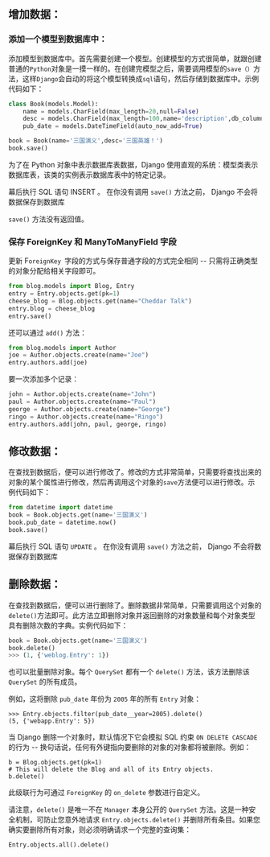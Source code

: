 ## 增加数据：

### 添加一个模型到数据库中：

添加模型到数据库中。首先需要创建一个模型。创建模型的方式很简单，就跟创建普通的`Python`对象是一摸一样的。在创建完模型之后，需要调用模型的`save（）`方法，这样`Django`会自动的将这个模型转换成`sql`语句，然后存储到数据库中。示例代码如下：

```python
class Book(models.Model):
    name = models.CharField(max_length=20,null=False)
    desc = models.CharField(max_length=100,name='description',db_column="description1")
    pub_date = models.DateTimeField(auto_now_add=True)

book = Book(name='三国演义',desc='三国英雄！')
book.save()
```

为了在 Python 对象中表示数据库表数据，Django 使用直观的系统：模型类表示数据库表，该类的实例表示数据库表中的特定记录。

幕后执行 SQL 语句 INSERT 。 在你没有调用 `save()` 方法之前， Django 不会将数据保存到数据库

`save()` 方法没有返回值。

### 保存 ForeignKey 和 ManyToManyField 字段

更新 F`oreignKey `字段的方式与保存普通字段的方式完全相同 -- 只需将正确类型的对象分配给相关字段即可。

```python
from blog.models import Blog, Entry 
entry = Entry.objects.get(pk=1)
cheese_blog = Blog.objects.get(name="Cheddar Talk") 
entry.blog = cheese_blog 
entry.save()
```

还可以通过 `add()` 方法：

```python
from blog.models import Author 
joe = Author.objects.create(name="Joe") 
entry.authors.add(joe)
```

要一次添加多个记录：

```python
john = Author.objects.create(name="John") 
paul = Author.objects.create(name="Paul") 
george = Author.objects.create(name="George") 
ringo = Author.objects.create(name="Ringo") 
entry.authors.add(john, paul, george, ringo)
```

## 修改数据：

在查找到数据后，便可以进行修改了。修改的方式非常简单，只需要将查找出来的对象的某个属性进行修改，然后再调用这个对象的`save`方法便可以进行修改。示例代码如下：

```python
from datetime import datetime
book = Book.objects.get(name='三国演义')
book.pub_date = datetime.now()
book.save()
```

幕后执行 SQL 语句 `UPDATE` 。 在你没有调用 `save()` 方法之前， Django 不会将数据保存到数据库

## 删除数据：

在查找到数据后，便可以进行删除了。删除数据非常简单，只需要调用这个对象的`delete()`方法即可。此方法立即删除对象并返回删除的对象数量和每个对象类型具有删除次数的字典。实例代码如下：

```python
book = Book.objects.get(name='三国演义')
book.delete()
>>> (1, {'weblog.Entry': 1})
```

也可以批量删除对象。每个 `QuerySet` 都有一个 `delete()` 方法，该方法删除该 `QuerySet` 的所有成员。

例如，这将删除 `pub_date` 年份为 `2005` 年的所有 `Entry` 对象：

```
>>> Entry.objects.filter(pub_date__year=2005).delete()
(5, {'webapp.Entry': 5})
```

当 Django 删除一个对象时，默认情况下它会模拟 SQL 约束 `ON DELETE CASCADE` 的行为 -- 换句话说，任何有外键指向要删除的对象的对象都将被删除。例如：

```
b = Blog.objects.get(pk=1)
# This will delete the Blog and all of its Entry objects.
b.delete()
```

此级联行为可通过 `ForeignKey` 的 `on_delete` 参数进行自定义。

请注意，`delete()` 是唯一不在 `Manager` 本身公开的 `QuerySet` 方法。这是一种安全机制，可防止您意外地请求 `Entry.objects.delete()` 并删除所有条目。如果您确实要删除所有对象，则必须明确请求一个完整的查询集：

```
Entry.objects.all().delete()
```

## 
